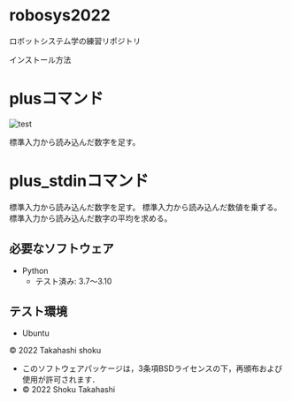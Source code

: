 # robosys2022
ロボットシステム学の練習リポジトリ

インストール方法

# plusコマンド
![test](https://github.com/s21c1072/robosys2022/actions/workflows/test.yml/badge.svg)

標準入力から読み込んだ数字を足す。

# plus_stdinコマンド

標準入力から読み込んだ数字を足す。 
標準入力から読み込んだ数値を乗ずる。 
標準入力から読み込んだ数字の平均を求める。

## 必要なソフトウェア
* Python
  * テスト済み: 3.7〜3.10

## テスト環境
* Ubuntu

© 2022 Takahashi shoku
 * このソフトウェアパッケージは，3条項BSDライセンスの下，再頒布および使用が許可されます．
  * © 2022 Shoku Takahashi
